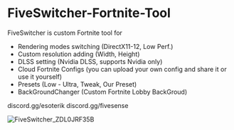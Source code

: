 # FiveSwitcher-Fortnite-Tool

FiveSwitcher is custom Fortnite tool for
- Rendering modes switching (DirectX11-12, Low Perf.)
- Custom resolution adding (Width, Height)
- DLSS setting (Nvidia DLSS, supports Nvidia only)
- Cloud Fortnite Configs (you can upload your own config and share it or use it yourself)
- Presets (Low - Ultra, Tweak, Our Preset)
- BackGroundChanger (Custom Fortnite Lobby BackGroud)

discord.gg/esoterik discord.gg/fivesense

![FiveSwitcher_ZDL0JRF35B](https://github.com/coyee1337/FiveSwitcher-Fortnite-Tool/assets/106880861/2c96d4fe-49a0-401f-a49d-128497c54c16)
